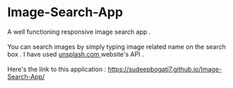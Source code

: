 # Image-Search-App

<p>
  A well functioning responsive image search app .<br>
  <br>
  You can search images by simply typing image related name on the search box . I have used <a href = "unsplash.com"> unsplash.com </a> website's API .<br><br>
  Here's the link to this application : <a href= "https://sudeepbogati7.github.io/Image-Search-App/" target = "_blank">https://sudeepbogati7.github.io/Image-Search-App/</a>
</p>
